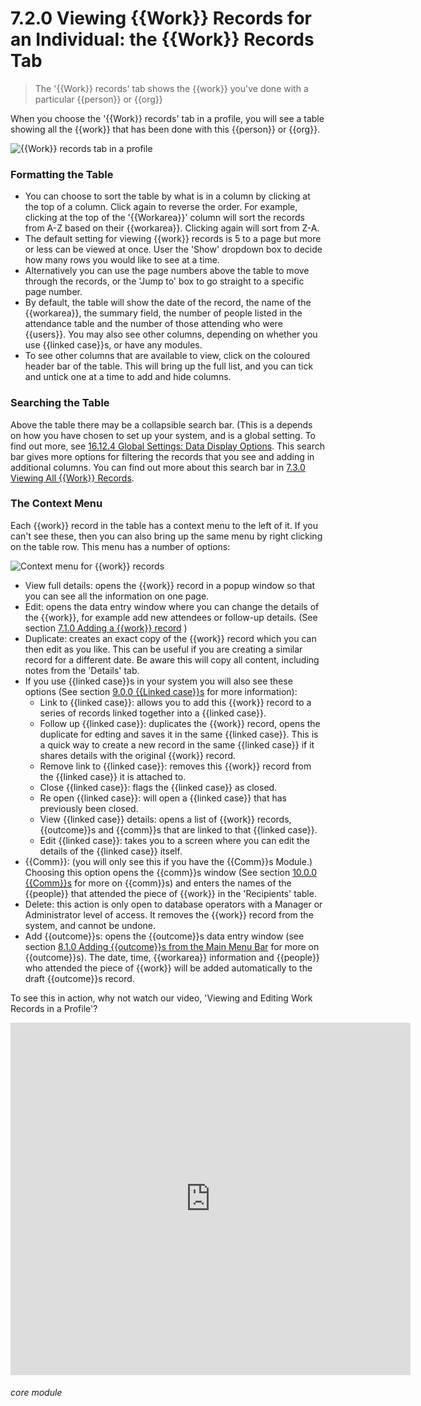 # 7.2.0 Viewing {{Work}} Records for an Individual: the {{Work}} Records Tab

> The '{{Work}} records' tab shows the {{work}} you've done with a particular {{person}} or {{org}}

When you choose the '{{Work}} records' tab in a profile, you will see a table showing all the {{work}} that has been done with this {{person}} or {{org}}.

![{{Work}} records tab in a profile](49a.png)

### Formatting the Table

- You can choose to sort the table by what is in a column by clicking at the top of a column. Click again to reverse the order. For example, clicking at the top of the '{{Workarea}}' column will sort the records from A-Z based on their {{workarea}}. Clicking again will sort from Z-A.
- The default setting for viewing {{work}} records is 5 to a page but more or less can be viewed at once. User the 'Show' dropdown box to decide how many rows you would like to see at a time. 
- Alternatively you can use the page numbers above the table to move through the records, or the 'Jump to' box to go straight to a specific page number.
- By default, the table will show the date of the record, the name of the {{workarea}}, the summary field, the number of people listed in the attendance table and the number of those attending who were {{users}}. You may also see other columns, depending on whether you use {{linked case}}s, or have any modules. 
- To see other columns that are available to view, click on the coloured header bar of the table. This will bring up the full list, and you can tick and untick one at a time to add and hide columns.

### Searching the Table

Above the table there may be a collapsible search bar. (This is a depends on how you have chosen to set up your system, and is a global setting. To find out more, see [16.12.4 Global Settings: Data Display Options](/help/index/p/16.12.4). This search bar gives more options for filtering the records that you see and adding in additional columns. You can find out more about this search bar in [7.3.0 Viewing All {{Work}} Records](/help/index/p/7.3.0).

### The Context Menu

Each {{work}} record in the table has a context menu to the left of it. If you can't see these, then you can also bring up the same menu by right clicking on the table row. This menu has a number of options:

![Context menu for {{work}} records](49b.png)

- View full details: opens the {{work}} record in a popup window so that you can see all the information on one page.
- Edit: opens the data entry window where you can change the details of the {{work}}, for example add new attendees or follow-up details. (See section [7.1.0  Adding a {{work}} record](/help/index//p/7.1.0) )
- Duplicate: creates an exact copy of the {{work}} record which you can then edit as you like.  This can be useful if you are creating a similar record for a different date.  Be aware this will copy all content, including notes from the 'Details' tab.
- If you use {{linked case}}s in your system you will also see these options (See section [9.0.0  {{Linked case}}s](/help/index//p/9.0.0) for more information):
  - Link to {{linked case}}: allows you to add this {{work}} record to a series of records linked together into a {{linked case}}. 
  - Follow up {{linked case}}: duplicates the {{work}} record, opens the duplicate for edting and saves it in the same {{linked case}}. This is a quick way to create a new record in the same {{linked case}} if it shares details with the original {{work}} record. 
  - Remove link to {{linked case}}: removes this {{work}} record from the {{linked case}} it is attached to.
  - Close {{linked case}}: flags the {{linked case}} as closed.
  - Re open {{linked case}}: will open a {{linked case}} that has previously been closed.
  - View {{linked case}} details: opens a list of {{work}} records, {{outcome}}s and {{comm}}s that are linked to that {{linked case}}.
  - Edit {{linked case}}: takes you to a screen where you can edit the details of the {{linked case}} itself.
- {{Comm}}: (you will only see this if you have the {{Comm}}s Module.) Choosing this option opens the {{comm}}s window (See section [10.0.0  {{Comm}}s](/help/index/p/10.0.0) for more on {{comm}}s) and enters the names of the {{people}} that attended the piece of {{work}} in the 'Recipients' table.
- Delete: this action is only open to database operators with a Manager or Administrator level of access. It removes the {{work}} record from the system, and cannot be undone.
- Add {{outcome}}s: opens the {{outcome}}s data entry window (see section [8.1.0  Adding {{outcome}}s from the Main Menu Bar](/help/index/p/8.1.0) for more on {{outcome}}s). The date, time, {{workarea}} information and {{people}} who attended the piece of {{work}} will be added automatically to the draft {{outcome}}s record. 

To see this in action, why not watch our video, 'Viewing and Editing Work Records in a Profile'?

<iframe src="https://player.vimeo.com/video/279240823" width="640" height="564" frameborder="0" allow="autoplay; fullscreen" allowfullscreen></iframe>


###### core module

